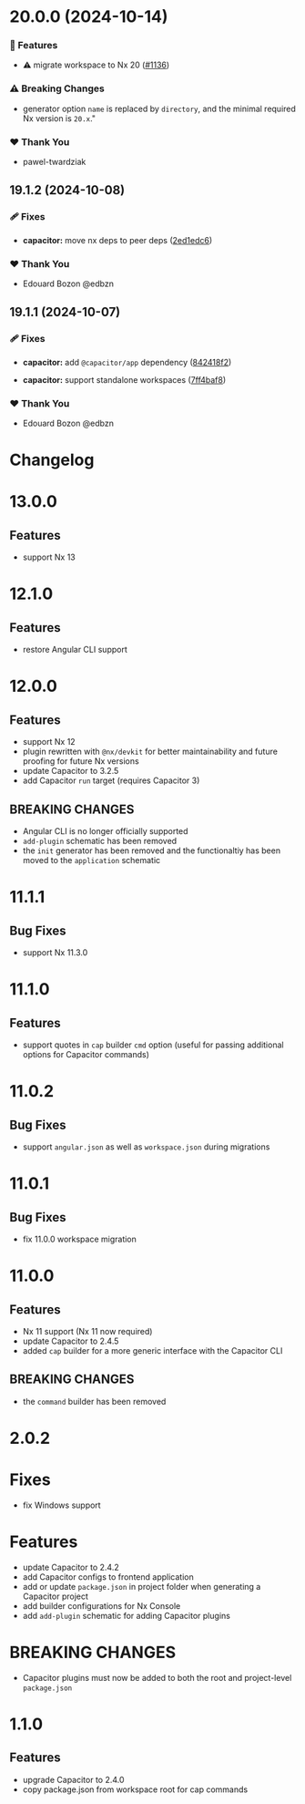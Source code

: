 # 20.0.0 (2024-10-14)

### 🚀 Features

- ⚠️  migrate workspace to Nx 20 ([#1136](https://github.com/nxext/nx-extensions/pull/1136))

### ⚠️  Breaking Changes

- generator option `name` is replaced by `directory`, and the minimal required Nx version is `20.x`."

### ❤️  Thank You

- pawel-twardziak

## 19.1.2 (2024-10-08)


### 🩹 Fixes

- **capacitor:** move nx deps to peer deps ([2ed1edc6](https://github.com/nxext/nx-extensions/commit/2ed1edc6))


### ❤️  Thank You

- Edouard Bozon @edbzn

## 19.1.1 (2024-10-07)


### 🩹 Fixes

- **capacitor:** add `@capacitor/app` dependency ([842418f2](https://github.com/nxext/nx-extensions/commit/842418f2))

- **capacitor:** support standalone workspaces ([7ff4baf8](https://github.com/nxext/nx-extensions/commit/7ff4baf8))


### ❤️  Thank You

- Edouard Bozon @edbzn

# Changelog

# 13.0.0

## Features

- support Nx 13

# 12.1.0

## Features

- restore Angular CLI support

# 12.0.0

## Features

- support Nx 12
- plugin rewritten with `@nx/devkit` for better maintainability and future proofing for future Nx versions
- update Capacitor to 3.2.5
- add Capacitor `run` target (requires Capacitor 3)

## BREAKING CHANGES

- Angular CLI is no longer officially supported
- `add-plugin` schematic has been removed
- the `init` generator has been removed and the functionaltiy has been moved to the `application` schematic

# 11.1.1

## Bug Fixes

- support Nx 11.3.0

# 11.1.0

## Features

- support quotes in `cap` builder `cmd` option (useful for passing additional options for Capacitor commands)

# 11.0.2

## Bug Fixes

- support `angular.json` as well as `workspace.json` during migrations

# 11.0.1

## Bug Fixes

- fix 11.0.0 workspace migration

# 11.0.0

## Features

- Nx 11 support (Nx 11 now required)
- update Capacitor to 2.4.5
- added `cap` builder for a more generic interface with the Capacitor CLI

## BREAKING CHANGES

- the `command` builder has been removed

# 2.0.2

# Fixes

- fix Windows support

# Features

- update Capacitor to 2.4.2
- add Capacitor configs to frontend application
- add or update `package.json` in project folder when generating a Capacitor project
- add builder configurations for Nx Console
- add `add-plugin` schematic for adding Capacitor plugins

# BREAKING CHANGES

- Capacitor plugins must now be added to both the root and project-level `package.json`

# 1.1.0

## Features

- upgrade Capacitor to 2.4.0
- copy package.json from workspace root for cap commands
